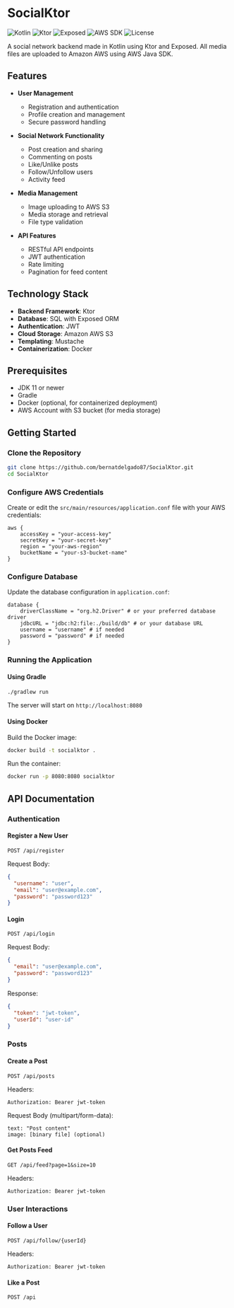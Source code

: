 # SocialKtor

![Kotlin](https://img.shields.io/badge/Kotlin-1.8.0-purple.svg)
![Ktor](https://img.shields.io/badge/Ktor-2.2.3-blue.svg)
![Exposed](https://img.shields.io/badge/Exposed-0.41.1-orange.svg)
![AWS SDK](https://img.shields.io/badge/AWS_SDK-2.20.56-yellow.svg)
![License](https://img.shields.io/badge/License-MIT-green.svg)

A social network backend made in Kotlin using Ktor and Exposed. All media files are uploaded to Amazon AWS using AWS Java SDK.

## Features

- **User Management**
  - Registration and authentication
  - Profile creation and management
  - Secure password handling

- **Social Network Functionality**
  - Post creation and sharing
  - Commenting on posts
  - Like/Unlike posts
  - Follow/Unfollow users
  - Activity feed

- **Media Management**
  - Image uploading to AWS S3
  - Media storage and retrieval
  - File type validation

- **API Features**
  - RESTful API endpoints
  - JWT authentication
  - Rate limiting
  - Pagination for feed content

## Technology Stack

- **Backend Framework**: Ktor
- **Database**: SQL with Exposed ORM
- **Authentication**: JWT
- **Cloud Storage**: Amazon AWS S3
- **Templating**: Mustache
- **Containerization**: Docker

## Prerequisites

- JDK 11 or newer
- Gradle
- Docker (optional, for containerized deployment)
- AWS Account with S3 bucket (for media storage)

## Getting Started

### Clone the Repository

```bash
git clone https://github.com/bernatdelgado87/SocialKtor.git
cd SocialKtor
```

### Configure AWS Credentials

Create or edit the `src/main/resources/application.conf` file with your AWS credentials:

```hocon
aws {
    accessKey = "your-access-key"
    secretKey = "your-secret-key"
    region = "your-aws-region"
    bucketName = "your-s3-bucket-name"
}
```

### Configure Database

Update the database configuration in `application.conf`:

```hocon
database {
    driverClassName = "org.h2.Driver" # or your preferred database driver
    jdbcURL = "jdbc:h2:file:./build/db" # or your database URL
    username = "username" # if needed
    password = "password" # if needed
}
```

### Running the Application

#### Using Gradle

```bash
./gradlew run
```

The server will start on `http://localhost:8080`

#### Using Docker

Build the Docker image:

```bash
docker build -t socialktor .
```

Run the container:

```bash
docker run -p 8080:8080 socialktor
```

## API Documentation

### Authentication

#### Register a New User

```
POST /api/register
```

Request Body:
```json
{
  "username": "user",
  "email": "user@example.com",
  "password": "password123"
}
```

#### Login

```
POST /api/login
```

Request Body:
```json
{
  "email": "user@example.com",
  "password": "password123"
}
```

Response:
```json
{
  "token": "jwt-token",
  "userId": "user-id"
}
```

### Posts

#### Create a Post

```
POST /api/posts
```

Headers:
```
Authorization: Bearer jwt-token
```

Request Body (multipart/form-data):
```
text: "Post content"
image: [binary file] (optional)
```

#### Get Posts Feed

```
GET /api/feed?page=1&size=10
```

Headers:
```
Authorization: Bearer jwt-token
```

### User Interactions

#### Follow a User

```
POST /api/follow/{userId}
```

Headers:
```
Authorization: Bearer jwt-token
```

#### Like a Post

```
POST /api
